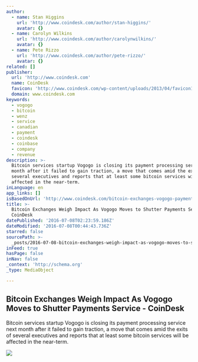 ```yaml
---
author:
  - name: Stan Higgins
    url: 'http://www.coindesk.com/author/stan-higgins/'
    avatar: {}
  - name: Carolyn Wilkins
    url: 'http://www.coindesk.com/author/carolynwilkins/'
    avatar: {}
  - name: Pete Rizzo
    url: 'http://www.coindesk.com/author/pete-rizzo/'
    avatar: {}
related: []
publisher:
  url: 'http://www.coindesk.com'
  name: CoinDesk
  favicon: 'http://www.coindesk.com/wp-content/uploads/2013/04/favicon1.ico?b6542b'
  domain: www.coindesk.com
keywords:
  - vogogo
  - bitcoin
  - wenz
  - service
  - canadian
  - payment
  - coindesk
  - coinbase
  - company
  - revenue
description: >-
  Bitcoin services startup Vogogo is closing its payment processing service next
  month after it failed to gain traction, a move that comes amid the exits of
  several executives and reports that at least some bitcoin services will be
  affected in the near-term.
inLanguage: en
app_links: []
isBasedOnUrl: 'http://www.coindesk.com/bitcoin-exchanges-vogogo-payments/'
title: >-
  Bitcoin Exchanges Weigh Impact As Vogogo Moves to Shutter Payments Service -
  CoinDesk
datePublished: '2016-07-08T02:23:59.186Z'
dateModified: '2016-07-08T00:44:43.736Z'
starred: false
sourcePath: >-
  _posts/2016-07-08-bitcoin-exchanges-weigh-impact-as-vogogo-moves-to-shutter-pa.md
inFeed: true
hasPage: false
inNav: false
_context: 'http://schema.org'
_type: MediaObject

---
```

<article style=""><h1>Bitcoin Exchanges Weigh Impact As Vogogo Moves to Shutter Payments Service - CoinDesk</h1><p>Bitcoin services startup Vogogo is closing its payment processing service next month after it failed to gain traction, a move that comes amid the exits of several executives and reports that at least some bitcoin services will be affected in the near-term.</p><img src="http://media.coindesk.com/2016/07/Power.jpg" /></article>